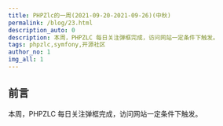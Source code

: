 ```yaml
---
title: PHPZlc的一周(2021-09-20-2021-09-26)(中秋)
permalink: /blog/23.html
description_auto: 0
description: 本周，PHPZLC 每日关注弹框完成，访问网站一定条件下触发。
tags: phpzlc,symfony,开源社区
author_no: 1
img_all: 1
---
```


## 前言

本周，PHPZLC 每日关注弹框完成，访问网站一定条件下触发。


